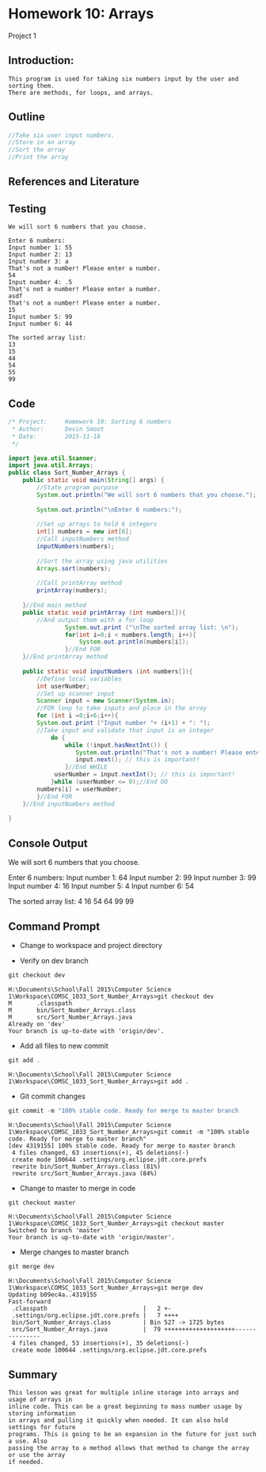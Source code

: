 # Homework 10: Arrays
  Project 1

## Introduction:

	This program is used for taking six numbers input by the user and sorting them.
	There are methods, for loops, and arrays.
	
## Outline

```java
//Take six user input numbers.
//Store in an array
//Sort the array
//Print the array
```
## References and Literature

## Testing

```
We will sort 6 numbers that you choose.

Enter 6 numbers:
Input number 1: 55
Input number 2: 13
Input number 3: a
That's not a number! Please enter a number.
54
Input number 4: .5
That's not a number! Please enter a number.
asdf
That's not a number! Please enter a number.
15
Input number 5: 99
Input number 6: 44

The sorted array list: 
13
15
44
54
55
99
```

## Code
```java
/* Project:		Homework 10: Sorting 6 numbers
 * Author:		Devin Smoot
 * Date:		2015-11-18
 */

import java.util.Scanner;
import java.util.Arrays;
public class Sort_Number_Arrays {
	public static void main(String[] args) {
		//State program purpose
		System.out.println("We will sort 6 numbers that you choose.");
		
		System.out.println("\nEnter 6 numbers:");
		
		//Set up arrays to hold 6 integers
		int[] numbers = new int[6];
		//Call inputNumbers method
		inputNumbers(numbers);
		
		//Sort the array using java utilities
		Arrays.sort(numbers);
		
		//Call printArray method
		printArray(numbers);
		
	}//End main method
	public static void printArray (int numbers[]){
		//And output them with a for loop
				System.out.print ("\nThe sorted array list: \n");
				for(int i=0;i < numbers.length; i++){
					System.out.println(numbers[i]);
				}//End FOR
	}//End printArray method
	
	public static void inputNumbers (int numbers[]){
		//Define local variables
		int userNumber;
		//Set up scanner input
		Scanner input = new Scanner(System.in);
		//FOR loop to take inputs and place in the array
		for (int i =0;i<6;i++){
		System.out.print ("Input number "+ (i+1) + ": ");		
		//Take input and validate that input is an integer
			do {
				while (!input.hasNextInt()) {
		           System.out.println("That's not a number! Please enter a number.");
		           input.next(); // this is important!
		        }//End WHILE
			 userNumber = input.nextInt(); // this is important!
			}while (userNumber <= 0);//End DO
		numbers[i] = userNumber;
		}//End FOR
	}//End inputNumbers method
	
}
```

## Console Output

We will sort 6 numbers that you choose.

Enter 6 numbers:
Input number 1: 64
Input number 2: 99
Input number 3: 99
Input number 4: 16
Input number 5: 4
Input number 6: 54

The sorted array list: 
4
16
54
64
99
99

## Command Prompt
	
*	Change to workspace and project directory
	
*	Verify on dev branch
```java
git checkout dev
```
```
H:\Documents\School\Fall 2015\Computer Science 1\Workspace\COMSC_1033_Sort_Number_Arrays>git checkout dev
M       .classpath
M       bin/Sort_Number_Arrays.class
M       src/Sort_Number_Arrays.java
Already on 'dev'
Your branch is up-to-date with 'origin/dev'.
```
*	Add all files to new commit
	
```java
git add .
```
```
H:\Documents\School\Fall 2015\Computer Science 1\Workspace\COMSC_1033_Sort_Number_Arrays>git add .
```
*	Git commit changes
```java
git commit -m "100% stable code. Ready for merge to master branch
```
```
H:\Documents\School\Fall 2015\Computer Science 1\Workspace\COMSC_1033_Sort_Number_Arrays>git commit -m "100% stable code. Ready for merge to master branch"
[dev 4319155] 100% stable code. Ready for merge to master branch
 4 files changed, 63 insertions(+), 45 deletions(-)
 create mode 100644 .settings/org.eclipse.jdt.core.prefs
 rewrite bin/Sort_Number_Arrays.class (81%)
 rewrite src/Sort_Number_Arrays.java (84%)
```
*	Change to master to merge in code
```java
git checkout master
```
``` 
H:\Documents\School\Fall 2015\Computer Science 1\Workspace\COMSC_1033_Sort_Number_Arrays>git checkout master
Switched to branch 'master'
Your branch is up-to-date with 'origin/master'.
```
*	Merge changes to master branch
```java
git merge dev
```
```
H:\Documents\School\Fall 2015\Computer Science 1\Workspace\COMSC_1033_Sort_Number_Arrays>git merge dev
Updating b09ec4a..4319155
Fast-forward
 .classpath                           |   2 +-
 .settings/org.eclipse.jdt.core.prefs |   7 ++++
 bin/Sort_Number_Arrays.class         | Bin 527 -> 1725 bytes
 src/Sort_Number_Arrays.java          |  79 ++++++++++++++++++++---------------
 4 files changed, 53 insertions(+), 35 deletions(-)
 create mode 100644 .settings/org.eclipse.jdt.core.prefs
 ```
	 
## Summary
	This lesson was great for multiple inline storage into arrays and usage of arrays in 
	inline code. This can be a great beginning to mass number usage by storing information
	in arrays and pulling it quickly when needed. It can also hold settings for future
	programs. This is going to be an expansion in the future for just such a use. Also
	passing the array to a method allows that method to change the array or use the array
	if needed.
	